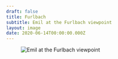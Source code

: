 ```yaml
---
draft: false
title: Furlbach
subtitle: Emil at the Furlbach viewpoint
layout: image
date: 2020-06-14T00:00:00.000Z
---
```

<figure class="breakout">
<img src="/img/img_1243.jpg" alt="Emil at the Furlbach viewpoint">
</figure>